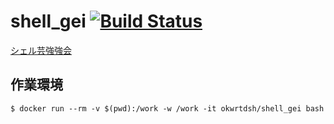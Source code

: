 # shell_gei [![Build Status](https://travis-ci.org/okwrtdsh/shell_gei.svg?branch=master)](https://travis-ci.org/okwrtdsh/shell_gei)

[シェル芸強強会](https://b.ueda.tech/?page=00684)

## 作業環境

```
$ docker run --rm -v $(pwd):/work -w /work -it okwrtdsh/shell_gei bash
```
